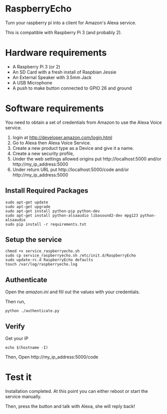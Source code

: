 # RaspberryEcho

Turn your raspberry pi into a client for Amazon's Alexa service.

This is compatible with Raspberry Pi 3 (and probably 2).

# Hardware requirements

* A Raspberry Pi 3 (or 2)
* An SD Card with a fresh install of Raspbian Jessie
* An External Speaker with 3.5mm Jack
* A USB Microphone
* A push to make button connected to GPIO 26 and ground

# Software requirements

You need to obtain a set of credentials from Amazon to use the Alexa Voice service.
 
 1. login at http://developer.amazon.com/login.html
 2. Go to Alexa then Alexa Voice Service.
 3. Create a new product type as a Device and give it a name. 
 4. Create a new security profile,
 5. Under the web settings allowed origins put http://localhost:5000 and/or http://my_ip_address:5000
 6. Under return URL put http://localhost:5000/code and/or http://my_ip_address:5000

## Install Required Packages

```
sudo apt-get update
sudo apt-get upgrade
sudo apt-get install python-pip python-dev
sudo apt-get install python-alsaaudio libasound2-dev mpg123 python-alsaaudio
sudo pip install -r requirements.txt
```

## Setup the service
```
chmod +x service_raspberryecho.sh
sudo cp service_raspberryecho.sh /etc/init.d/RaspberryEcho
sudo update-rc.d RaspberryEcho defaults
touch /var/log/raspberryecho.log
```

## Authenticate
Open the *amazon.ini* and fill out the values with your credentials.

Then run,

```
python ./authenticate.py
```

## Verify

Get your IP
```
echo $(hostname -I)
```

Then, Open http://my_ip_address:5000/code

# Test it

Installation completed. At this point you can either reboot or start the service manually.

Then, press the button and talk with Alexa, she will reply back!
